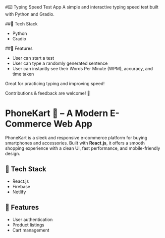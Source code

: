 #⌨️ Typing Speed Test App
A simple and interactive typing speed test built with Python and Gradio. 

##🔹 Tech Stack
- Python
- Gradio

##🔹 Features
- User can start a test
- User can type a randomly generated sentence
- User can instantly see their Words Per Minute (WPM), accuracy, and time taken

Great for practicing typing and improving speed!

Contributions & feedback are welcome! 🚀

# PhoneKart 📱 – A Modern E-Commerce Web App  

PhoneKart is a sleek and responsive e-commerce platform for buying smartphones and accessories. Built with **React.js**, it offers a smooth shopping experience with a clean UI, fast performance, and mobile-friendly design.  

## 🔹 Tech Stack  
- React.js  
- Firebase  
- Netlify  

## 🔹 Features  
- User authentication  
- Product listings  
- Cart management  

